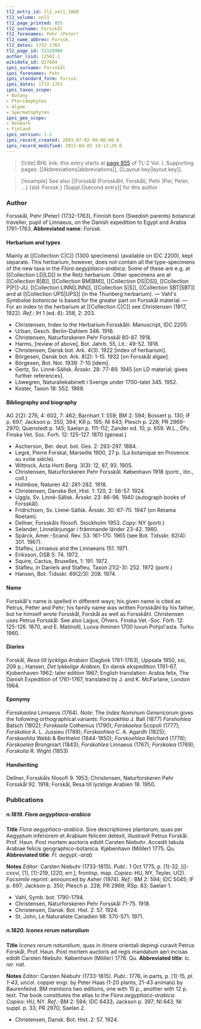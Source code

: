 ```yaml
---
tl2_entry_id: tl2_vol1_1068
tl2_volume: vol1
tl2_page_printed: 855
tl2_surname: Forsskål
tl2_forenames: Pehr (Peter)
tl2_name_abbrev: Forssk.
tl2_dates: 1732-1763
tl2_page_id: 33120986
author_lsid: 12502-1
wikidata_id: Q27684
ipni_surname: Forsskål
ipni_forenames: Pehr
ipni_standard_form: Forssk.
ipni_dates: 1732-1763
ipni_taxon_scope: 
- Botany
- Pteridophytes
- Algae
- Spermatophytes
ipni_geo_scope: 
- Denmark
- Finland
ipni_version: 1.2
ipni_record_created: 2003-07-02 00:00:00.0
ipni_record_modified: 2011-04-05 14:13:29.0
---
```



> [!cite] BHL link: this entry starts at [page 855](https://www.biodiversitylibrary.org/page/33120986) of TL-2 Vol. I.
> Supporting pages: [[Abbreviations|abbreviations]], [[Layout key|layout key]].

> [!example] See also [[Forsskål (Forsskåhl, Forskål), Pehr (Per, Peter, ...) {std. Forssk.} (Suppl.)|second entry]] for this author

### Author

Forsskål, Pehr (Peter) (1732-1763), Finnish born (Swedish parents) botanical traveller, pupil of Linnaeus, on the Danish expedition to Egypt and Arabia 1761-1763. 
**Abbreviated name**: *Forssk.*

#### Herbarium and types

Mainly at [[Collection C|C]] (1300 specimens) (available on IDC 2200), kept separate. This herbarium, however, does not contain all the type-specimens of the new taxa in the *Flora aegyptiaco-arabica*. Some of these are e.g. at [[Collection LD|LD]] in the Retz herbarium. Other specimens are at [[Collection B|B]], [[Collection BM|BM]], [[Collection DS|DS]], [[Collection P|P]]-JU, [[Collection LINN|LINN]], [[Collection S|S]], [[Collection SBT|SBT]] and at [[Collection UPS|UPS]] (in the Thunberg herbarium). — Vahl's *Symbolae botanicae* is based for the greater part on Forsskål material. — For an index to the herbarium at [[Collection C|C]] see Christensen (1917, 1922).
*Ref*.: IH 1 (ed. 6): 358, 2: 203.
- Christensen, Index to the Herbarium Forsskålii. Manuscript, IDC 2205.
- Urban, Gesch. Berlin-Dahlem 346. 1916.
- Christensen, Naturforskeren Pehr Forsskål 80-87. 1918.
- Harms, \[review of above\], Bot. Jahrb. 55, Lit.: 49-52. 1918.
- Christensen, Dansk bot. Ark. 4(3). 1922 \[index of herbarium\].
- Börgesen, Dansk bot. Ark. 8(2): 1-15. 1932 \[on Forsskål algae\].
- Börgesen, Bot. Not. 1939: 7-10 \[idem\].
- Gertz, Sv. Linné-Sällsk. Årsskr. 28: 77-89. 1945 \[on LD material; gives further references\].
- Löwegren, Naturaliekabinett i Sverige under 1700-talet 345. 1952.
- Koster, Taxon 18: 552. 1969.

#### Bibliography and biography

AG 2(2): 276, 4: 602, 7: 462; Barnhart 1: 559; BM 2: 594; Bossert p. 130; IF p. 697; Jackson p. 350, 394; KR p. 195; NI 643; Plesch p. 228; PR 2969-2970; Quenstedt p. 145; Saelan p. 111-112; Zander ed. 10, p. 659. W.L., Öfv. Finska Vet. Soc. Forh. 12: 125-127. 1870 (geneal.)
- Ascherson, Ber. deut. bot. Ges. 2: 293-297. 1884.
- Legré, Pierre Forskal, Marseille 1900, 27 p. (La botanique en Provence au xviiie siècle).
- Wittrock, Acta Horti Berg. 3(3): 12, 87, 93. 1905.
- Christensen, Naturforskeren Pehr Forsskål. København 1918 (portr., itin., coll.)
- Holmboe, Naturen 42: 281-282. 1918.
- Christensen, Danske Bot. Hist. 1: 120, 2: 56-57. 1924.
- Uggla, Sv. Linné-Sällsk. Årsskr. 23: 86-96. 1940 (autograph books of Forsskål).
- Fridrichsen, Sv. Linné-Sällsk. Årsskr. 30: 67-70. 1947 (on Retama Roetam).
- Dellner, Forsskåls filosofi. Stockholm 1953. *Copy*: NY (portr.)
- Selander, Linnelärjungar i främmande länder 23-42. 1960.
- Spärck, Amer.-Scand. Rev. 53: 161-170. 1965 (see Bot. Tidsskr. 62(4): 301. 1967).
- Stafleu, Linnaeus and the Linnaeans 151. 1971.
- Eriksson, DSB 5: 74. 1972.
- Squire, Cactus, Bruxelles, 1: 191. 1972.
- Stafleu, *in* Daniels and Stafleu, Taxon 21(2-3): 252. 1972 (portr.)
- Hansen, Bot. Tidsskr. 69(2/3): 208. 1974.

#### Name

Forsskål's name is spelled in different ways; his given name is cited as Petrus, Petter and Pehr; his family name was written Forsskåhl by his father, but he himself wrote Forsskål, Forskål as well as Forsskåhl. Christensen uses Petrus Forsskål. See also Lagus, Öfvers. Finska Vet.-Soc. Förh. 12: 125-126. 1870, and E. Matinolli, Luova ihminen 1700 luvun Pohjol'asta. Turku 1960.

#### Diaries

Forskål, *Resa till lyckliga Arabien* (Dagbok 1761-1763), Uppsala 1950, xxi, 209 p.; Hansen, *Det lykkelige Arabien*, En dansk ekspedition 1761-67, Kjobenhaven 1962; later edition 1967; English translation: Arabia felix, The Danish Expedition of 1761-1767, translated by J. and K. McFarlane, London 1964.

#### Eponymy

*Forsskaolea* Linnaeus (1764).
*Note*: The *Index Nominum Genericorum* gives the following orthographical variants: *Forsaokhlia* J. Ball (1877) *Forshohlea* Batsch (1802); *Forskaela* Cothenius (1790); *Forskaelea* Scopoli (1777); *Forskalea* A. L. Jussieu (1789); *Forskaohlea* C. A. Agardh (1825); *Forskaohlia* Webb & Berthelot (1844-1850); *Forskoehlea* Reichard (1778); *Forskoelea* Brongniart (1843); *Forskohlea* Linnaeus (1767); *Forskolea* (1769); *Forskolia* R. Wight (1853)

#### Handwriting

Dellner, Forsskåls filosofi 9. 1953; Christensen, Naturforskeren Pehr Forsskål 92. 1918; Forskål, Resa till lycklige Arabien 18. 1950.

### Publications

##### n.1819. Flora aegyptiaco-arabica

**Title**
*Flora aegyptiaco-arabica*. Sive descriptiones plantarum, quas per Aegyptum inferiorem et Arabium felicem detexit, illustravit Petrus Forskål. Prof. Haun. Post mortem auctoris edidit Carsten Niebuhr. Accedit tabula Arabiae felicis geographico-botanica. Kjøbenhavn (Möller) 1775. Qu.
**Abbreviated title**: *Fl. aegypt.-arab.*

**Notes**
*Editor*: Carsten Niebuhr (1733-1815).
*Publ*.: 1 Oct 1775, p. \[1\]-32, \[i\]-cxxvi, \[1\], \[1\]-219, \[220, err.\], frontisp. map. *Copies*: HU, NY, Teyler, U(2).
*Facsimile* reprint: announced by Asher (1974).
*Ref*.: BM 2: 594; IDC 5045; IF p. 697; Jackson p. 350; Plesch p. 228; PR 2969; RSp. 83; Saelan 1.
- Vahl, Symb. bot. 1790-1794.
- Christensen, Naturforskeren Pehr Forsskål 71-75. 1918.
- Christensen, Dansk. Bot. Hist. 2: 57. 1924.
- St. John, Le Naturaliste Canadien 98: 570-571. 1971.

##### n.1820. Icones rerum naturalium

**Title**
*Icones rerum naturalium*, quas in itinere orientali depingi curavit Petrus Forskål, Prof. Haun. Post mortem auctoris ad regis mandatum aeri incisas edidit Carsten Niebuhr. København (Möller) 1776. Qu.
**Abbreviated title**: *Ic. rer. nat.*

**Notes**
*Editor*: Carsten Niebuhr (1733-1815).
*Publ*.: 1776, in parts, p. \[1\]-15, *pl. 1-43*, uncol. copper engr. by Peter Haas (1-20 plants, 21-43 animals) by Baurenfeind. BM mentions two editions, one with 15 p., another with 12 p. text. The book constitutes the atlas to the *Flora aegyptiaco-arabica. Copies*: HU, NY.
*Ref*.: BM 2: 594; IDC 6433; Jackson p. 397; NI 643; NI suppl. p. 33; PR 2970; Saelan 2.
- Christensen, Dansk. Bot. Hist. 2: 57. 1924.

